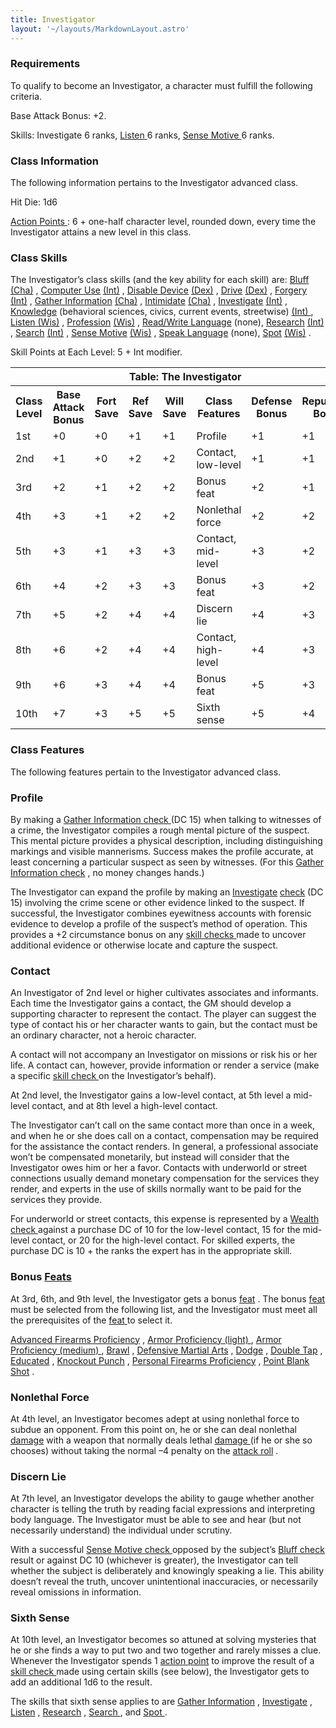 ```yaml
---
title: Investigator
layout: '~/layouts/MarkdownLayout.astro'
---
```

###  Requirements

To qualify to become an Investigator, a character must fulfill the following
criteria.

Base Attack Bonus: +2.

Skills: Investigate 6 ranks, [ Listen ](/modern.d20.srd/skills/listen) 6
ranks, [ Sense Motive ](/modern.d20.srd/skills/sense.motive) 6 ranks.

###  Class Information

The following information pertains to the Investigator advanced class.

Hit Die: 1d6

[ Action Points ](/modern.d20.srd/basics/action.points) : 6 + one-half
character level, rounded down, every time the Investigator attains a new level
in this class.

###  Class Skills

The Investigator’s class skills (and the key ability for each skill) are: [Bluff ](/modern.d20.srd/skills/bluff) [ (Cha)](/modern.d20.srd/basics/ability.scores) , [ Computer Use](/modern.d20.srd/skills/computer.use) [ (Int)](/modern.d20.srd/basics/ability.scores) , [ Disable Device](/modern.d20.srd/skills/disable.device) [ (Dex)](/modern.d20.srd/basics/ability.scores) , [ Drive](/modern.d20.srd/skills/drive) [ (Dex)](/modern.d20.srd/basics/ability.scores) , [ Forgery](/modern.d20.srd/skills/forgery) [ (Int)](/modern.d20.srd/basics/ability.scores) , [ Gather Information](/modern.d20.srd/skills/gather.information) [ (Cha)](/modern.d20.srd/basics/ability.scores) , [ Intimidate](/modern.d20.srd/skills/intimidate) [ (Cha)](/modern.d20.srd/basics/ability.scores) , [ Investigate](/modern.d20.srd/skills/investigate) [ (Int)](/modern.d20.srd/basics/ability.scores) , [ Knowledge](/modern.d20.srd/skills/knowledge) (behavioral sciences, civics, current
events, streetwise) [ (Int) ](/modern.d20.srd/basics/ability.scores) , [Listen ](/modern.d20.srd/skills/listen) [ (Wis)](/modern.d20.srd/basics/ability.scores) , [ Profession](/modern.d20.srd/skills/profession) [ (Wis)](/modern.d20.srd/basics/ability.scores) , [ Read/Write Language](/modern.d20.srd/skills/read.write.language) (none), [ Research](/modern.d20.srd/skills/research) [ (Int)](/modern.d20.srd/basics/ability.scores) , [ Search](/modern.d20.srd/skills/search) [ (Int)](/modern.d20.srd/basics/ability.scores) , [ Sense Motive](/modern.d20.srd/skills/sense.motive) [ (Wis)](/modern.d20.srd/basics/ability.scores) , [ Speak Language](/modern.d20.srd/skills/speak.language) (none), [ Spot](/modern.d20.srd/skills/spot) [ (Wis)](/modern.d20.srd/basics/ability.scores) .

Skill Points at Each Level: 5 + Int modifier.


<table> <th colspan="8"> Table: The Investigator </th> <tr> <th> Class Level </th> <th> Base Attack Bonus </th> <th> Fort Save </th> <th> Ref Save </th> <th> Will Save </th> <th> Class Features </th> <th> Defense Bonus </th> <th> Reputation Bonus </th> </tr> <tr> <td> 1st </td> <td> +0 </td> <td> +0 </td> <td> +1 </td> <td> +1 </td> <td> Profile </td> <td> +1 </td> <td> +1 </td> </tr> <tr> <td> 2nd </td> <td> +1 </td> <td> +0 </td> <td> +2 </td> <td> +2 </td> <td> Contact, low-level </td> <td> +1 </td> <td> +1 </td> </tr> <tr> <td> 3rd </td> <td> +2 </td> <td> +1 </td> <td> +2 </td> <td> +2 </td> <td> Bonus feat </td> <td> +2 </td> <td> +1 </td> </tr> <tr> <td> 4th </td> <td> +3 </td> <td> +1 </td> <td> +2 </td> <td> +2 </td> <td> Nonlethal force </td> <td> +2 </td> <td> +2 </td> </tr> <tr> <td> 5th </td> <td> +3 </td> <td> +1 </td> <td> +3 </td> <td> +3 </td> <td> Contact, mid-level </td> <td> +3 </td> <td> +2 </td> </tr> <tr> <td> 6th </td> <td> +4 </td> <td> +2 </td> <td> +3 </td> <td> +3 </td> <td> Bonus feat </td> <td> +3 </td> <td> +2 </td> </tr> <tr> <td> 7th </td> <td> +5 </td> <td> +2 </td> <td> +4 </td> <td> +4 </td> <td> Discern lie </td> <td> +4 </td> <td> +3 </td> </tr> <tr> <td> 8th </td> <td> +6 </td> <td> +2 </td> <td> +4 </td> <td> +4 </td> <td> Contact, high-level </td> <td> +4 </td> <td> +3 </td> </tr> <tr> <td> 9th </td> <td> +6 </td> <td> +3 </td> <td> +4 </td> <td> +4 </td> <td> Bonus feat </td> <td> +5 </td> <td> +3 </td> </tr> <tr> <td> 10th </td> <td> +7 </td> <td> +3 </td> <td> +5 </td> <td> +5 </td> <td> Sixth sense </td> <td> +5 </td> <td> +4 </td> </tr> </table>



###  Class Features

The following features pertain to the Investigator advanced class.

###  Profile

By making a [ Gather Information ](/modern.d20.srd/skills/gather.information)
[ check ](/modern.d20.srd/skills/skill.basics) (DC 15) when talking
to witnesses of a crime, the Investigator compiles a rough mental picture of
the suspect. This mental picture provides a physical description, including
distinguishing markings and visible mannerisms. Success makes the profile
accurate, at least concerning a particular suspect as seen by witnesses. (For
this [ Gather Information ](/modern.d20.srd/skills/gather.information) [ check](/modern.d20.srd/skills/skill.basics) , no money changes hands.)

The Investigator can expand the profile by making an [ Investigate](/modern.d20.srd/skills/investigate) [ check](/modern.d20.srd/skills/skill.basics) (DC 15) involving the crime
scene or other evidence linked to the suspect. If successful, the Investigator
combines eyewitness accounts with forensic evidence to develop a profile of
the suspect’s method of operation. This provides a +2 circumstance bonus on
any [ skill checks ](/modern.d20.srd/skills/skill.basics) made to
uncover additional evidence or otherwise locate and capture the suspect.

###  Contact

An Investigator of 2nd level or higher cultivates associates and informants.
Each time the Investigator gains a contact, the GM should develop a supporting
character to represent the contact. The player can suggest the type of contact
his or her character wants to gain, but the contact must be an ordinary
character, not a heroic character.

A contact will not accompany an Investigator on missions or risk his or her
life. A contact can, however, provide information or render a service (make a
specific [ skill check ](/modern.d20.srd/skills/skill.basics) on the
Investigator’s behalf).

At 2nd level, the Investigator gains a low-level contact, at 5th level a mid-
level contact, and at 8th level a high-level contact.

The Investigator can’t call on the same contact more than once in a week, and
when he or she does call on a contact, compensation may be required for the
assistance the contact renders. In general, a professional associate won’t be
compensated monetarily, but instead will consider that the Investigator owes
him or her a favor. Contacts with underworld or street connections usually
demand monetary compensation for the services they render, and experts in the
use of skills normally want to be paid for the services they provide.

For underworld or street contacts, this expense is represented by a [ Wealth check ](/modern.d20.srd/wealth/wealth.check) against a purchase DC of 10 for
the low-level contact, 15 for the mid-level contact, or 20 for the high-level
contact. For skilled experts, the purchase DC is 10 + the ranks the expert has
in the appropriate skill.

###  Bonus [ Feats ](/modern.d20.srd/feats)

At 3rd, 6th, and 9th level, the Investigator gets a bonus [ feat](/modern.d20.srd/feats) . The bonus [ feat ](/modern.d20.srd/feats) must be
selected from the following list, and the Investigator must meet all the
prerequisites of the [ feat ](/modern.d20.srd/feats) to select it.

[ Advanced Firearms Proficiency](/modern.d20.srd/feats/advanced.firearms.proficiency) , [ Armor Proficiency (light) ](/modern.d20.srd/feats/armor.proficiency.light) , [ Armor Proficiency (medium) ](/modern.d20.srd/feats/armor.proficiency.medium) , [ Brawl](/modern.d20.srd/feats/brawl) , [ Defensive Martial Arts](/modern.d20.srd/feats/defensive.martial.arts) , [ Dodge](/modern.d20.srd/feats/dodge) , [ Double Tap](/modern.d20.srd/feats/double.tap) , [ Educated](/modern.d20.srd/feats/educated) , [ Knockout Punch](/modern.d20.srd/feats/knockout.punch) , [ Personal Firearms Proficiency](/modern.d20.srd/feats/personal.firearms.proficiency) , [ Point Blank Shot](/modern.d20.srd/feats/point.blank.shot) .

###  Nonlethal Force

At 4th level, an Investigator becomes adept at using nonlethal force to subdue
an opponent. From this point on, he or she can deal nonlethal [ damage](/modern.d20.srd/combat/damage) with a weapon that normally deals lethal [damage ](/modern.d20.srd/combat/damage) (if he or she so chooses) without
taking the normal –4 penalty on the [ attack roll](/modern.d20.srd/combat/attack.roll) .

###  Discern Lie

At 7th level, an Investigator develops the ability to gauge whether another
character is telling the truth by reading facial expressions and interpreting
body language. The Investigator must be able to see and hear (but not
necessarily understand) the individual under scrutiny.

With a successful [ Sense Motive ](/modern.d20.srd/skills/sense.motive) [check ](/modern.d20.srd/skills/skill.basics) opposed by the
subject’s [ Bluff ](/modern.d20.srd/skills/bluff) [ check](/modern.d20.srd/skills/skill.basics) result or against DC 10
(whichever is greater), the Investigator can tell whether the subject is
deliberately and knowingly speaking a lie. This ability doesn’t reveal the
truth, uncover unintentional inaccuracies, or necessarily reveal omissions in
information.

###  Sixth Sense

At 10th level, an Investigator becomes so attuned at solving mysteries that he
or she finds a way to put two and two together and rarely misses a clue.
Whenever the Investigator spends 1 [ action point](/modern.d20.srd/basics/action.points) to improve the result of a [ skill check ](/modern.d20.srd/skills/skill.basics) made using certain
skills (see below), the Investigator gets to add an additional 1d6 to the
result.

The skills that sixth sense applies to are [ Gather Information](/modern.d20.srd/skills/gather.information) , [ Investigate](/modern.d20.srd/skills/investigate) , [ Listen](/modern.d20.srd/skills/listen) , [ Research](/modern.d20.srd/skills/research) , [ Search ](/modern.d20.srd/skills/search)
, and [ Spot ](/modern.d20.srd/skills/spot) .

